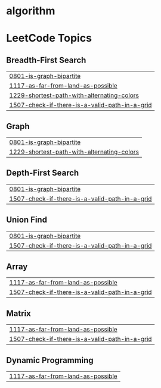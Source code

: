 # algorithm
<!---LeetCode Topics Start-->
# LeetCode Topics
## Breadth-First Search
|  |
| ------- |
| [0801-is-graph-bipartite](https://github.com/Yosef64/Leetcode_Problems_solution/tree/master/0801-is-graph-bipartite) |
| [1117-as-far-from-land-as-possible](https://github.com/Yosef64/Leetcode_Problems_solution/tree/master/1117-as-far-from-land-as-possible) |
| [1229-shortest-path-with-alternating-colors](https://github.com/Yosef64/Leetcode_Problems_solution/tree/master/1229-shortest-path-with-alternating-colors) |
| [1507-check-if-there-is-a-valid-path-in-a-grid](https://github.com/Yosef64/Leetcode_Problems_solution/tree/master/1507-check-if-there-is-a-valid-path-in-a-grid) |
## Graph
|  |
| ------- |
| [0801-is-graph-bipartite](https://github.com/Yosef64/Leetcode_Problems_solution/tree/master/0801-is-graph-bipartite) |
| [1229-shortest-path-with-alternating-colors](https://github.com/Yosef64/Leetcode_Problems_solution/tree/master/1229-shortest-path-with-alternating-colors) |
## Depth-First Search
|  |
| ------- |
| [0801-is-graph-bipartite](https://github.com/Yosef64/Leetcode_Problems_solution/tree/master/0801-is-graph-bipartite) |
| [1507-check-if-there-is-a-valid-path-in-a-grid](https://github.com/Yosef64/Leetcode_Problems_solution/tree/master/1507-check-if-there-is-a-valid-path-in-a-grid) |
## Union Find
|  |
| ------- |
| [0801-is-graph-bipartite](https://github.com/Yosef64/Leetcode_Problems_solution/tree/master/0801-is-graph-bipartite) |
| [1507-check-if-there-is-a-valid-path-in-a-grid](https://github.com/Yosef64/Leetcode_Problems_solution/tree/master/1507-check-if-there-is-a-valid-path-in-a-grid) |
## Array
|  |
| ------- |
| [1117-as-far-from-land-as-possible](https://github.com/Yosef64/Leetcode_Problems_solution/tree/master/1117-as-far-from-land-as-possible) |
| [1507-check-if-there-is-a-valid-path-in-a-grid](https://github.com/Yosef64/Leetcode_Problems_solution/tree/master/1507-check-if-there-is-a-valid-path-in-a-grid) |
## Matrix
|  |
| ------- |
| [1117-as-far-from-land-as-possible](https://github.com/Yosef64/Leetcode_Problems_solution/tree/master/1117-as-far-from-land-as-possible) |
| [1507-check-if-there-is-a-valid-path-in-a-grid](https://github.com/Yosef64/Leetcode_Problems_solution/tree/master/1507-check-if-there-is-a-valid-path-in-a-grid) |
## Dynamic Programming
|  |
| ------- |
| [1117-as-far-from-land-as-possible](https://github.com/Yosef64/Leetcode_Problems_solution/tree/master/1117-as-far-from-land-as-possible) |
<!---LeetCode Topics End-->